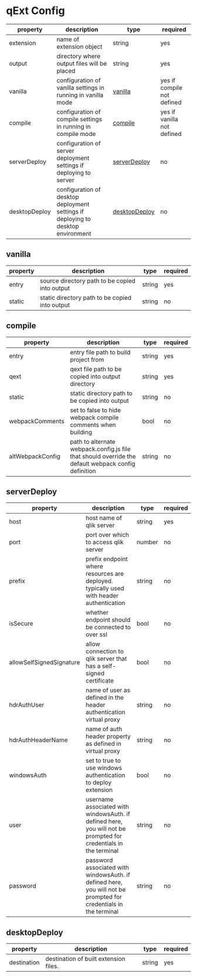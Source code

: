 # qExt Config

| property      | description                                                                      | type                            | required                   |
| ------------- | -------------------------------------------------------------------------------- | ------------------------------- | -------------------------- |
| extension     | name of extension object                                                         | string                          | yes                        |
| output        | directory where output files will be placed                                      | string                          | yes                        |
| vanilla       | configuration of vanilla settings in running in vanilla mode                     | [vanilla](#vanilla)             | yes if compile not defined |
| compile       | configuration of compile settings in running in compile mode                     | [compile](#compile)             | yes if vanilla not defined |
| serverDeploy  | configuration of server deployment settings if deploying to server               | [serverDeploy](#serverdeploy)   | no                         |
| desktopDeploy | configuration of desktop deployment settings if deploying to desktop environment | [desktopDeploy](#desktopdeploy) | no                         |

## vanilla

| property | description                                    | type   | required |
| -------- | ---------------------------------------------- | ------ | -------- |
| entry    | source directory path to be copied into output | string | yes      |
| static   | static directory path to be copied into output | string | no       |

## compile

| property         | description                                                                                         | type   | required |
| ---------------- | --------------------------------------------------------------------------------------------------- | ------ | -------- |
| entry            | entry file path to build project from                                                               | string | yes      |
| qext             | qext file path to be copied into output directory                                                   | string | yes      |
| static           | static directory path to be copied into output                                                      | string | no       |
| webpackComments  | set to false to hide webpack compile comments when building                                         | bool   | no       |
| altWebpackConfig | path to alternate webpack.config.js file that should override the default webpack config definition | string | no       |

## serverDeploy

| property                 | description                                                                                                     | type   | required |
| ------------------------ | --------------------------------------------------------------------------------------------------------------- | ------ | -------- |
| host                     | host name of qlik server                                                                                        | string | yes      |
| port                     | port over which to access qlik server                                                                           | number | no       |
| prefix                   | prefix endpoint where resources are deployed. typically used with header authentication                         | string | no       |
| isSecure                 | whether endpoint should be connected to over ssl                                                                | bool   | no       |
| allowSelfSignedSignature | allow connection to qlik server that has a self-signed certificate                                              | bool   | no       |
| hdrAuthUser              | name of user as defined in the header authentication virtual proxy                                              | string | no       |
| hdrAuthHeaderName        | name of auth header property as defined in virtual proxy                                                        | string | no       |
| windowsAuth              | set to true to use windows authentication to deploy extension                                                   | bool   | no       |
| user                     | username associated with windowsAuth. if defined here, you will not be prompted for credentials in the terminal | string | no       |
| password                 | password associated with windowsAuth. if defined here, you will not be prompted for credentials in the terminal | string | no       |

## desktopDeploy

| property    | description                           | type   | required |
| ----------- | ------------------------------------- | ------ | -------- |
| destination | destination of built extension files. | string | yes      |
